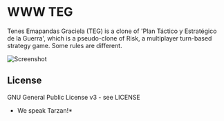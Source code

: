 WWW TEG
===

Tenes Emapandas Graciela (TEG) is a clone of 'Plan Táctico y Estratégico de la Guerra', which is a pseudo-clone of Risk, a multiplayer turn-based strategy game. Some rules are different.

![Screenshot](https://github.com/wfx/W3TEG/blob/master/view/map/map_risk.png)



## License ##

GNU General Public License v3 - see LICENSE


* We speak Tarzan!*
